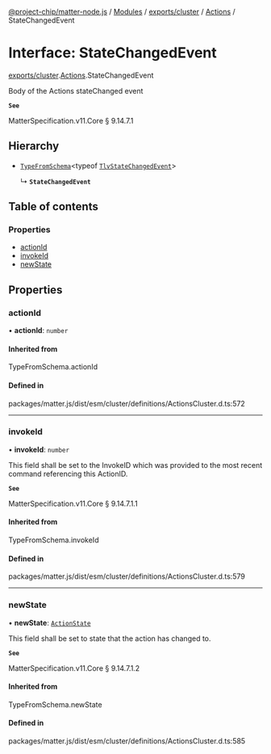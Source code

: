 [@project-chip/matter-node.js](../README.md) / [Modules](../modules.md) / [exports/cluster](../modules/exports_cluster.md) / [Actions](../modules/exports_cluster.Actions.md) / StateChangedEvent

# Interface: StateChangedEvent

[exports/cluster](../modules/exports_cluster.md).[Actions](../modules/exports_cluster.Actions.md).StateChangedEvent

Body of the Actions stateChanged event

**`See`**

MatterSpecification.v11.Core § 9.14.7.1

## Hierarchy

- [`TypeFromSchema`](../modules/exports_tlv.md#typefromschema)\<typeof [`TlvStateChangedEvent`](../modules/exports_cluster.Actions.md#tlvstatechangedevent)\>

  ↳ **`StateChangedEvent`**

## Table of contents

### Properties

- [actionId](exports_cluster.Actions.StateChangedEvent.md#actionid)
- [invokeId](exports_cluster.Actions.StateChangedEvent.md#invokeid)
- [newState](exports_cluster.Actions.StateChangedEvent.md#newstate)

## Properties

### actionId

• **actionId**: `number`

#### Inherited from

TypeFromSchema.actionId

#### Defined in

packages/matter.js/dist/esm/cluster/definitions/ActionsCluster.d.ts:572

___

### invokeId

• **invokeId**: `number`

This field shall be set to the InvokeID which was provided to the most recent command referencing this
ActionID.

**`See`**

MatterSpecification.v11.Core § 9.14.7.1.1

#### Inherited from

TypeFromSchema.invokeId

#### Defined in

packages/matter.js/dist/esm/cluster/definitions/ActionsCluster.d.ts:579

___

### newState

• **newState**: [`ActionState`](../enums/exports_cluster.Actions.ActionState.md)

This field shall be set to state that the action has changed to.

**`See`**

MatterSpecification.v11.Core § 9.14.7.1.2

#### Inherited from

TypeFromSchema.newState

#### Defined in

packages/matter.js/dist/esm/cluster/definitions/ActionsCluster.d.ts:585
